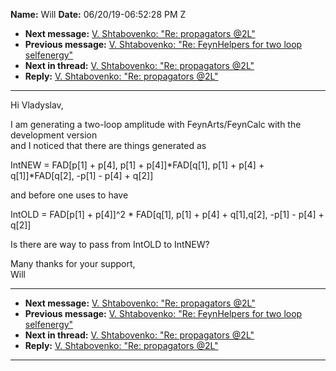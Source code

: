 **Name:** Will
**Date:** 06/20/19-06:52:28 PM Z

  - **Next message:** [V. Shtabovenko: "Re: propagators @2L"](1514.html)
  - **Previous message:** [V. Shtabovenko: "Re: FeynHelpers for two loop
    selfenergy"](1512.html)
  - **Next in thread:** [V. Shtabovenko: "Re: propagators
    @2L"](1514.html)
  - **Reply:** [V. Shtabovenko: "Re: propagators @2L"](1514.html)

-----

Hi Vladyslav,  

I am generating a two-loop amplitude with FeynArts/FeynCalc with the
development version  
and I noticed that there are things generated as  

IntNEW = FAD[p[1] + p[4], p[1] +
p[4]]\*FAD[q[1], p[1] + p[4] +
q[1]]\*FAD[q[2], -p[1] - p[4] +
q[2]]  

and before one uses to have  

IntOLD = FAD[p[1] + p[4]]^2 \*
FAD[q[1], p[1] + p[4] +
q[1],q[2], -p[1] - p[4] +
q[2]]  

Is there are way to pass from IntOLD to IntNEW?  

Many thanks for your support,  
Will  

-----

  - **Next message:** [V. Shtabovenko: "Re: propagators @2L"](1514.html)
  - **Previous message:** [V. Shtabovenko: "Re: FeynHelpers for two loop
    selfenergy"](1512.html)
  - **Next in thread:** [V. Shtabovenko: "Re: propagators
    @2L"](1514.html)
  - **Reply:** [V. Shtabovenko: "Re: propagators @2L"](1514.html)

-----

